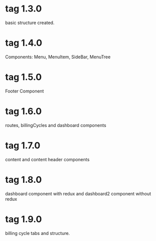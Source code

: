 # tag 1.3.0

basic structure created.

# tag 1.4.0 

Components: Menu, MenuItem, SideBar, MenuTree 

# tag 1.5.0 

Footer Component

# tag 1.6.0 
routes, billingCycles and dashboard components

# tag 1.7.0 
content and content header components

# tag 1.8.0 
dashboard component with redux and dashboard2 component without redux

# tag 1.9.0 
billing cycle tabs and structure.

